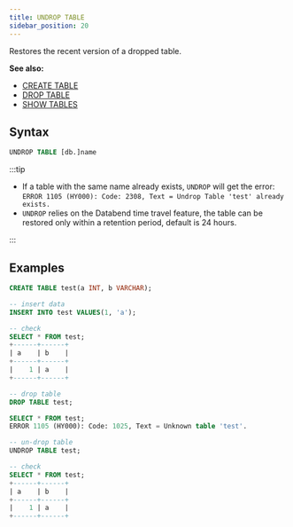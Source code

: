 ```yaml
---
title: UNDROP TABLE
sidebar_position: 20
---
```


Restores the recent version of a dropped table.

**See also:**
- [CREATE TABLE](./10-ddl-create-table.md)
- [DROP TABLE](./20-ddl-drop-table.md)
- [SHOW TABLES](show-tables.md)

## Syntax

```sql
UNDROP TABLE [db.]name
```


:::tip
* If a table with the same name already exists, `UNDROP` will get the error: `ERROR 1105 (HY000): Code: 2308, Text = Undrop Table 'test' already exists.`
* `UNDROP` relies on the Databend time travel feature, the table can be restored only within a retention period, default is 24 hours.

:::

## Examples

```sql
CREATE TABLE test(a INT, b VARCHAR);

-- insert data
INSERT INTO test VALUES(1, 'a');

-- check
SELECT * FROM test;
+------+------+
| a    | b    |
+------+------+
|    1 | a    |
+------+------+

-- drop table
DROP TABLE test;

SELECT * FROM test;
ERROR 1105 (HY000): Code: 1025, Text = Unknown table 'test'.

-- un-drop table
UNDROP TABLE test;

-- check
SELECT * FROM test;
+------+------+
| a    | b    |
+------+------+
|    1 | a    |
+------+------+
```
